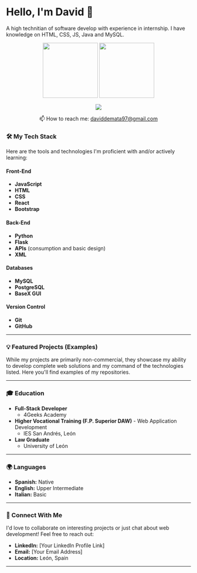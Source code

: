 # Hello, I'm David 👋
A high technitian of software develop with experience in internship. I have knowledge on HTML, CSS, JS, Java and MySQL.


<p align='center'>
   <a href="https://github.com/davidmata97-cell/CVdavidmata97-cell/commit/2d98678e48e3a00fbb756661a7b645d6907387bf&show_icons=true&count_private=true"><img
           height=150
           src="https://github-readme-stats.vercel.app/api?username=davidmata97-cell&show_icons=true&count_private=true"/></a>
   <a href="https://github.com/davidmata97-cell/github-readme-stats"><img height=150
                                                                  src="https://github-readme-stats.vercel.app/api/top-langs/?username=davidmata97-cell&layout=compact&date=2025-06-02-18-00"/></a>
</p>

<p align='center'>
   <a href="https://www.linkedin.com/in/david-de-mata-de-la-puente-511185263?lipi=urn%3Ali%3Apage%3Ad_flagship3_profile_view_base_contact_details%3BRIBg89XfRa2a4EWM%2FEqMdQ%3D%3D">
       <img src="https://img.shields.io/badge/linkedin-%230077B5.svg?&style=for-the-badge&logo=linkedin&logoColor=white"/>
   </a>
<p align='center'>
   📫 How to reach me: <a href='mailto:daviddemata97@gmail.com'>daviddemata97@gmail.com</a>
</p>


### 🛠️ My Tech Stack

Here are the tools and technologies I'm proficient with and/or actively learning:

#### Front-End
* **JavaScript**
* **HTML**
* **CSS**
* **React**
* **Bootstrap**

#### Back-End
* **Python**
* **Flask**
* **APIs** (consumption and basic design)
* **XML**

#### Databases
* **MySQL**
* **PostgreSQL**
* **BaseX GUI**

#### Version Control
* **Git**
* **GitHub**

---

### 💡 Featured Projects (Examples)

While my projects are primarily non-commercial, they showcase my ability to develop complete web solutions and my command of the technologies listed. Here you'll find examples of my repositories.

---

### 🎓 Education

* **Full-Stack Developer**
    * 4Geeks Academy
* **Higher Vocational Training (F.P. Superior DAW)** - Web Application Development
    * IES San Andrés, León
* **Law Graduate**
    * University of León

---

### 🌍 Languages

* **Spanish:** Native
* **English:** Upper Intermediate
* **Italian:** Basic

---

### 🤝 Connect With Me

I'd love to collaborate on interesting projects or just chat about web development! Feel free to reach out:

* **LinkedIn:** [Your LinkedIn Profile Link]
* **Email:** [Your Email Address]
* **Location:** León, Spain

---

